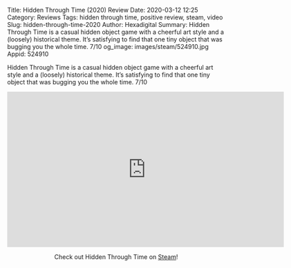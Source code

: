 Title: Hidden Through Time (2020) Review
Date: 2020-03-12 12:25
Category: Reviews
Tags: hidden through time, positive review, steam, video
Slug: hidden-through-time-2020
Author: Hexadigital
Summary: Hidden Through Time is a casual hidden object game with a cheerful art style and a (loosely) historical theme. It’s satisfying to find that one tiny object that was bugging you the whole time. 7/10
og_image: images/steam/524910.jpg
Appid: 524910

Hidden Through Time is a casual hidden object game with a cheerful art style and a (loosely) historical theme. It’s satisfying to find that one tiny object that was bugging you the whole time. 7/10

<center><iframe src="https://www.youtube.com/embed/kCFgjBvTvFM?feature=oembed" allow="accelerometer; autoplay; encrypted-media; gyroscope; picture-in-picture" width="640" height="360" frameborder="0"></iframe>

Check out Hidden Through Time on [Steam](https://store.steampowered.com/app/524910/?curator_clanid=34633900)!</center>
